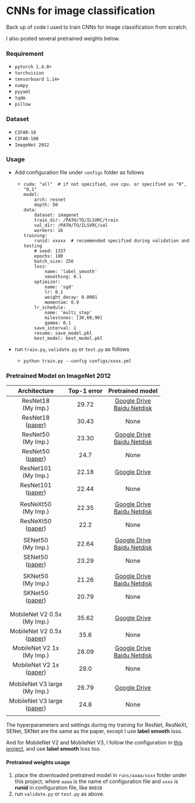 # CNNs for image classification
Back up of code I used to train CNNs for image classification from scratch.

I also posted several pretrained weights below.

### Requirement
- `pytorch 1.4.0+`
- `torchvision`
- `tensorboard 1.14+`
- `numpy`
- `pyyaml`
- `tqdm`
- `pillow`

### Dataset
- `CIFAR-10`
- `CIFAR-100`
- `ImageNet 2012`

### Usage
- Add configuration file under `configs` folder as follows
  - ```
    cuda: "all"  # if not specified, use cpu. or specified as "0", "0,1"
    model:
        arch: resnet
        depth: 50
    data:
        dataset: imagenet
        train_dir: /PATH/TO/ILSVRC/train
        val_dir: /PATH/TO/ILSVRC/val
        workers: 16
    training:
        runid: xxxxx  # recommended specified during validation and testing
        # seed: 1337
        epochs: 100
        batch_size: 256
        loss:
            name: 'label_smooth'
            smoothing: 0.1
        optimizer:
            name: 'sgd'
            lr: 0.1
            weight_decay: 0.0001
            momentum: 0.9
        lr_schedule:
            name: 'multi_step'
            milestones: [30,60,90]
            gamma: 0.1
        save_interval: 1
        resume: save_model.pkl
        best_model: best_model.pkl
    ```
- run `train.py`, `validate.py` or `test.py` as follows
  - ```shell script
    python train.py --config configs/xxxx.yml
    ``` 
    
### Pretrained Model on ImageNet 2012

| Architecture | Top-1 error | Pretrained model|
| :----: | :----: | :----: |
| ResNet18 <br> (My Imp.)| 29.72 | [Google Drive](https://drive.google.com/open?id=1Sw9TUBtgRQDLNxpJupMnv6FTtOKgnlxI) <br>[Baidu Netdisk](https://pan.baidu.com/s/1fPsWBkb_Lh_bniYmt7DL-w) |
| ResNet18 <br> ([paper](https://arxiv.org/abs/1512.03385))| 30.43 | None |
| ResNet50 <br> (My Imp.)| 23.30 | [Google Drive](https://drive.google.com/open?id=1XreMz36IpUiEDsJtyU7t_QPKOs4JTB_C) <br>[Baidu Netdisk](https://pan.baidu.com/s/197FBBOgYPc1oxEsDkeo4Rg) |
| ResNet50 <br> ([paper](https://arxiv.org/abs/1512.03385))| 24.7 | None |
| ResNet101 <br> (My Imp.)| 22.18 | [Google Drive](https://drive.google.com/open?id=1Vrfl-Z590jGcFIn1-7Cz9lfgqD1sJ1hm) |
| ResNet101 <br> ([paper](https://arxiv.org/abs/1512.03385))| 22.44 | None |
||
| ResNeXt50 <br> (My Imp.) | 22.35 | [Google Drive](https://drive.google.com/open?id=1lI8Hi-XvJ42aBastq6FI3DhKU2sK92FH) <br>[Baidu Netdisk](https://pan.baidu.com/s/1t3gkJjPxfRFWWuE_C4U5rw) |
| ResNeXt50 <br> ([paper](https://arxiv.org/abs/1611.05431)) | 22.2 | None |
||
| SENet50 <br> (My Imp.) | 22.64 | [Google Drive](https://drive.google.com/open?id=1Oyyhb43Y2kbGjT1EEgal-cm8fYQAemuj) <br>[Baidu Netdisk](https://pan.baidu.com/s/1tyfin8SqftpmzYhMvU2wxw) |
| SENet50 <br> ([paper](https://arxiv.org/abs/1709.01507)) | 23.29 | None |
||
| SKNet50 <br> (My Imp.) | 21.26 | [Google Drive](https://drive.google.com/open?id=1h6NIwSemMrFDk4DWT7-Zdm9kolHljyZU) <br>[Baidu Netdisk](https://pan.baidu.com/s/1XTuMDqFuzljxmlfC2TKTyg) |
| SKNet50 <br> ([paper](https://arxiv.org/abs/1903.06586)) | 20.79 | None |
||
||
| MobileNet V2 0.5x <br> (My Imp.) | 35.62 | [Google Drive](https://drive.google.com/open?id=1Ve2EuZPOZIEPZulQaNXHQb0Xl6trcSby) |
| MobileNet V2 0.5x <br> ([paper](https://arxiv.org/abs/1801.04381)) | 35.6 | None |
| MobileNet V2 1x <br> (My Imp.) | 28.09 | [Google Drive](https://drive.google.com/open?id=18HMPfrhdFO2PRHVrm8PMZFDNJZ1QeMKB) <br>[Baidu Netdisk](https://pan.baidu.com/s/1yKD_2IEuEw8cZ9N4gkg6UA) |
| MobileNet V2 1x <br> ([paper](https://arxiv.org/abs/1801.04381)) | 28.0 | None |
||
| MobileNet V3 large <br> (My Imp.) | 26.79 | [Google Drive](https://drive.google.com/file/d/1-bPoxyg9FEczBXjoJZJZiPmYAdOm2iQs) |
| MobileNet V3 large <br> ([paper](https://arxiv.org/abs/1905.02244)) | 24.8 | None |
||

The hyperparameters and settings during my training for ResNet, ResNeXt, SENet, SKNet are the same as the paper, except I use **label smooth** loss.

And for MobileNet V2 and MobileNet V3, I follow the configuration in [this project](https://github.com/d-li14/mobilenetv2.pytorch#training), and use **label smooth** loss too.


#### Pretrained weights usage
1. place the downloaded pretrained model in `runs/aaaa/xxxx` folder under this project, 
where `aaaa` is the name of configuration file and `xxxx` is **runid** in configuration file, like `86028`
2. run `validate.py` or `test.py` as above.

